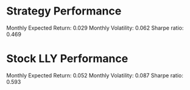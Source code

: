 # Strategy Performance
Monthly Expected Return: 0.029
Monthly Volatility: 0.062
Sharpe ratio: 0.469
# Stock LLY Performance
Monthly Expected Return: 0.052
Monthly Volatility: 0.087
Sharpe ratio: 0.593
